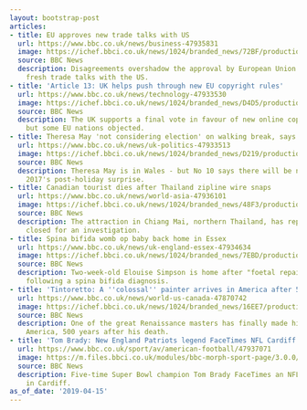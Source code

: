 ```yaml
---
layout: bootstrap-post
articles:
- title: EU approves new trade talks with US
  url: https://www.bbc.co.uk/news/business-47935831
  image: https://ichef.bbci.co.uk/news/1024/branded_news/72BF/production/_106457392_france.cows.g.jpg
  source: BBC News
  description: Disagreements overshadow the approval by European Union countries of
    fresh trade talks with the US.
- title: 'Article 13: UK helps push through new EU copyright rules'
  url: https://www.bbc.co.uk/news/technology-47933530
  image: https://ichef.bbci.co.uk/news/1024/branded_news/D4D5/production/_106458445_6de9013e-4c4a-44e7-8772-55d01de3bd90.jpg
  source: BBC News
  description: The UK supports a final vote in favour of new online copyright rules,
    but some EU nations objected.
- title: Theresa May 'not considering election' on walking break, says No 10
  url: https://www.bbc.co.uk/news/uk-politics-47933513
  image: https://ichef.bbci.co.uk/news/1024/branded_news/D219/production/_106458735_mediaitem106458734.jpg
  source: BBC News
  description: Theresa May is in Wales - but No 10 says there will be no repeat of
    2017's post-holiday surprise.
- title: Canadian tourist dies after Thailand zipline wire snaps
  url: https://www.bbc.co.uk/news/world-asia-47936101
  image: https://ichef.bbci.co.uk/news/1024/branded_news/48F3/production/_106457681_d8c23b5b-4dfc-4588-a4eb-e77c4e3cb4cd.jpg
  source: BBC News
  description: The attraction in Chiang Mai, northern Thailand, has reportedly been
    closed for an investigation.
- title: Spina bifida womb op baby back home in Essex
  url: https://www.bbc.co.uk/news/uk-england-essex-47934634
  image: https://ichef.bbci.co.uk/news/1024/branded_news/7EBD/production/_106454423_untitled.jpg
  source: BBC News
  description: Two-week-old Elouise Simpson is home after "foetal repair" surgery
    following a spina bifida diagnosis.
- title: 'Tintoretto: A ''colossal'' painter arrives in America after 500 years'
  url: https://www.bbc.co.uk/news/world-us-canada-47870742
  image: https://ichef.bbci.co.uk/news/1024/branded_news/16EE7/production/_106372939_4764-046_dio.jpg
  source: BBC News
  description: One of the great Renaissance masters has finally made his debut in
    America, 500 years after his death.
- title: 'Tom Brady: New England Patriots legend FaceTimes NFL Cardiff crowd'
  url: https://www.bbc.co.uk/sport/av/american-football/47937071
  image: https://m.files.bbci.co.uk/modules/bbc-morph-sport-page/3.0.0/images/bbc-sport-logo.png
  source: BBC News
  description: Five-time Super Bowl champion Tom Brady FaceTimes an NFL fan event
    in Cardiff.
as_of_date: '2019-04-15'
---
```


